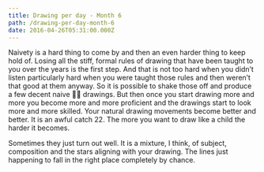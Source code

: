```yaml
---
title: Drawing per day - Month 6
path: /drawing-per-day-month-6
date: 2016-04-26T05:31:00.000Z
---
```

Naivety is a hard thing to come by and then an even harder thing to keep hold of. Losing all the stiff, formal rules of drawing that have been taught to you over the years is the first step. And that is not too hard when you didn’t listen particularly hard when you were taught those rules and then weren’t that good at them anyway. So it is possible to shake those off and produce a few decent naive 👶🏻 drawings. But then once you start drawing more and more you become more and more proficient and the drawings start to look more and more skilled. Your natural drawing movements become better and better. It is an awful catch 22. The more you want to draw like a child the harder it becomes.

Sometimes they just turn out well. It is a mixture, I think, of subject, composition and the stars aligning with your drawing. The lines just happening to fall in the right place completely by chance.
